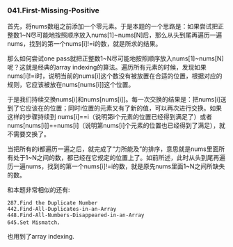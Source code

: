### 041.First-Missing-Positive

首先，将nums数组之前添加一个零元素。于是本题的一个思路是：如果尝试把正整数1~N尽可能地按照顺序放入nums[1]~nums[N]后，那么从头到尾再遍历一遍nums，找到的第一个nums[i]!=i的数，就是所求的结果。 

那么如何尝试one pass就把正整数1~N尽可能地按照顺序放入nums[1]~nums[N]呢？这就是经典的array indexing的算法。遍历所有元素的时候，发现如果nums[i]!=i时，说明当前的nums[i]这个数没有被放置在合适的位置，根据对应的规则，它应该被放在nums[nums[i]]这个位置。

于是我们持续交换nums[i]和nums[nums[i]]。每一次交换的结果是：把nums[i]送到了它应该在的位置；同时i位置的元素又有了新的值，可以再次进行交换。如果这样的步骤持续到 nums[i]==i（说明第i个元素的位置已经得到满足了）或者nums[nums[i]]==nums[i]（说明第nums[i]个元素的位置也已经得到了满足），就不需要交换了。

当把所有的i都遍历一遍之后，就完成了“力所能及”的排序，意思就是nums里面所有处于1\~N之间的数，都已经在它规定的位置上了。如前所述，此时从头到尾再遍历一遍nums，找到的第一个nums[i]!=i的数，就是原先nums里面1~N之间所缺失的数。 

和本题非常相似的还有:
```
287.Find the Duplicate Number
442.Find-All-Duplicates-in-an-Array 
448.Find-All-Numbers-Disappeared-in-an-Array 
645.Set Mismatch，
```
也用到了array indexing.
